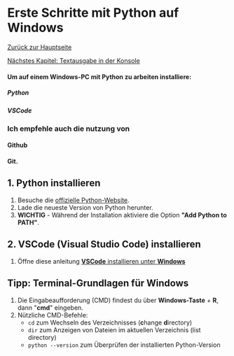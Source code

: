 # Erste Schritte mit Python auf Windows

[Zurück zur Hauptseite](/Projekte/Kapitel_0/Anfang_Lese_Mich.md) 

[Nächstes Kapitel: Textausgabe in der Konsole](/Projekte/Kapitel_1/Textausgabe_InDerKonsole.md)

#### Um auf einem Windows-PC mit Python zu arbeiten installiere: 
##### **Python**
##### **VSCode**

 
### Ich empfehle auch die nutzung von 
#### **Github**
#### **Git**.

## 1. Python installieren
1. Besuche die [offizielle Python-Website](https://www.python.org/).
2. Lade die neueste Version von Python herunter.
3. **WICHTIG** - Während der Installation aktiviere die Option **"Add Python to PATH"**.

## 2. VSCode (Visual Studio Code) installieren
1. Öffne diese anleitung [**VSCode** installieren unter **Windows**](Installation_VSCode_Win.md) 

## Tipp: Terminal-Grundlagen für Windows
1. Die Eingabeaufforderung (CMD) findest du über **Windows-Taste** + **R**, dann "**cmd**" eingeben.
2. Nützliche CMD-Befehle:
   - `cd` zum Wechseln des Verzeichnisses (**c**hange **d**irectory)
   - `dir` zum Anzeigen von Dateien im aktuellen Verzeichnis (list directory)
   - `python --version` zum Überprüfen der installierten Python-Version


